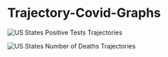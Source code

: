 # Trajectory-Covid-Graphs

![US States Positive Tests Trajectories](https://github.com/YusofBandar/Trajectory-Covid-Graphs/blob/master/trajectory-graph/docs/positiveTestTrajectories.gif)

![US States Number of Deaths Trajectories](https://github.com/YusofBandar/Trajectory-Covid-Graphs/blob/master/trajectory-graph/docs/numberDeathsTrajectories.gif)